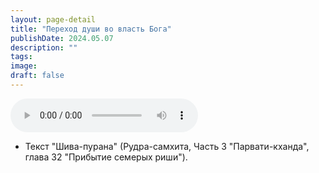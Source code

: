```yaml
---
layout: page-detail
title: "Переход души во власть Бога"
publishDate: 2024.05.07
description: ""
tags:
image:
draft: false
---
```


<audio title="2024.05.07 - Переход души во власть Бога.mp3" src="https://filer-api.advayta.org/v1.0/public/files/75220" controls=""></audio>

* Текст "Шива-пурана" (Рудра-самхита, Часть 3 "Парвати-кханда", глава 32 "Прибытие семерых риши").

  
